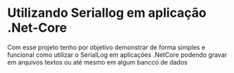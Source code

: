 # Utilizando Seriallog em aplicação .Net-Core

Com esse projeto tenho por objetivo demonstrar de forma simples e funcional como utilizar o SerialLog em aplicações .NetCore podendo gravar em arquivos textos ou até mesmo em algum bancco de dados
